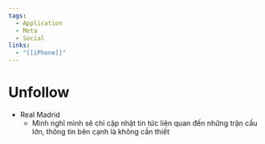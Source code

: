 ```yaml
---
tags:
  - Application
  - Meta
  - Social
links:
  - "[[iPhone]]"
---
```

# Unfollow

- Real Madrid
	- Mình nghĩ mình sẽ chỉ cập nhật tin tức liên quan đến những trận cầu lớn, thông tin bên cạnh là không cần thiết